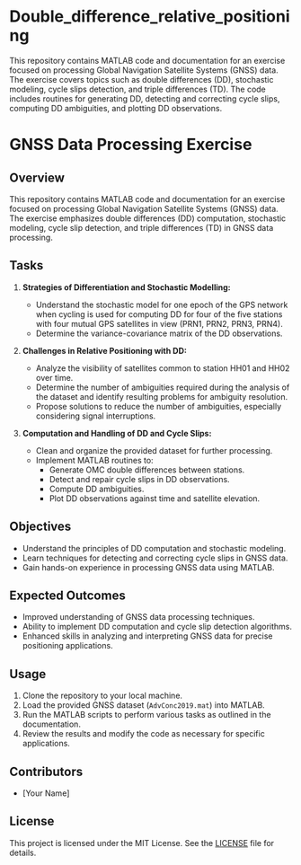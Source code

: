# Double_difference_relative_positioning
This repository contains MATLAB code and documentation for an exercise focused on processing Global Navigation Satellite Systems (GNSS) data. The exercise covers topics such as double differences (DD), stochastic modeling, cycle slips detection, and triple differences (TD). The code includes routines for generating DD, detecting and correcting cycle slips, computing DD ambiguities, and plotting DD observations.
# GNSS Data Processing Exercise

## Overview

This repository contains MATLAB code and documentation for an exercise focused on processing Global Navigation Satellite Systems (GNSS) data. The exercise emphasizes double differences (DD) computation, stochastic modeling, cycle slip detection, and triple differences (TD) in GNSS data processing.

## Tasks

1. **Strategies of Differentiation and Stochastic Modelling:**
   - Understand the stochastic model for one epoch of the GPS network when cycling is used for computing DD for four of the five stations with four mutual GPS satellites in view (PRN1, PRN2, PRN3, PRN4).
   - Determine the variance-covariance matrix of the DD observations.

2. **Challenges in Relative Positioning with DD:**
   - Analyze the visibility of satellites common to station HH01 and HH02 over time.
   - Determine the number of ambiguities required during the analysis of the dataset and identify resulting problems for ambiguity resolution.
   - Propose solutions to reduce the number of ambiguities, especially considering signal interruptions.

3. **Computation and Handling of DD and Cycle Slips:**
   - Clean and organize the provided dataset for further processing.
   - Implement MATLAB routines to:
     - Generate OMC double differences between stations.
     - Detect and repair cycle slips in DD observations.
     - Compute DD ambiguities.
     - Plot DD observations against time and satellite elevation.

## Objectives

- Understand the principles of DD computation and stochastic modeling.
- Learn techniques for detecting and correcting cycle slips in GNSS data.
- Gain hands-on experience in processing GNSS data using MATLAB.

## Expected Outcomes

- Improved understanding of GNSS data processing techniques.
- Ability to implement DD computation and cycle slip detection algorithms.
- Enhanced skills in analyzing and interpreting GNSS data for precise positioning applications.

## Usage

1. Clone the repository to your local machine.
2. Load the provided GNSS dataset (`AdvConc2019.mat`) into MATLAB.
3. Run the MATLAB scripts to perform various tasks as outlined in the documentation.
4. Review the results and modify the code as necessary for specific applications.

## Contributors

- [Your Name]

## License

This project is licensed under the MIT License. See the [LICENSE](LICENSE) file for details.
